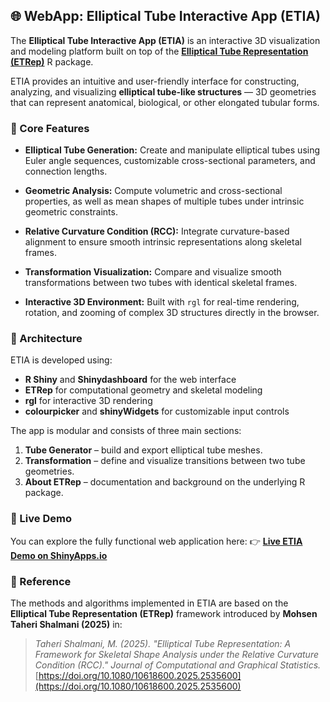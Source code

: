 ## 🌐 WebApp: Elliptical Tube Interactive App (ETIA)

The **Elliptical Tube Interactive App (ETIA)** is an interactive 3D visualization and modeling platform built on top of the **[Elliptical Tube Representation (ETRep)](https://cran.r-project.org/web/packages/ETRep/index.html)** R package.

ETIA provides an intuitive and user-friendly interface for constructing, analyzing, and visualizing **elliptical tube-like structures** — 3D geometries that can represent anatomical, biological, or other elongated tubular forms.

### 🧠 Core Features

* **Elliptical Tube Generation:**
  Create and manipulate elliptical tubes using Euler angle sequences, customizable cross-sectional parameters, and connection lengths.

* **Geometric Analysis:**
  Compute volumetric and cross-sectional properties, as well as mean shapes of multiple tubes under intrinsic geometric constraints.

* **Relative Curvature Condition (RCC):**
  Integrate curvature-based alignment to ensure smooth intrinsic representations along skeletal frames.

* **Transformation Visualization:**
  Compare and visualize smooth transformations between two tubes with identical skeletal frames.

* **Interactive 3D Environment:**
  Built with `rgl` for real-time rendering, rotation, and zooming of complex 3D structures directly in the browser.

### 🧩 Architecture

ETIA is developed using:

* **R Shiny** and **Shinydashboard** for the web interface
* **ETRep** for computational geometry and skeletal modeling
* **rgl** for interactive 3D rendering
* **colourpicker** and **shinyWidgets** for customizable input controls

The app is modular and consists of three main sections:

1. **Tube Generator** – build and export elliptical tube meshes.
2. **Transformation** – define and visualize transitions between two tube geometries.
3. **About ETRep** – documentation and background on the underlying R package.

### 🚀 Live Demo

You can explore the fully functional web application here:
👉 **[Live ETIA Demo on ShinyApps.io](https://cucsym-mohsen-taheri.shinyapps.io/etrep_shinyapp/)**

### 📘 Reference

The methods and algorithms implemented in ETIA are based on the **Elliptical Tube Representation (ETRep)** framework introduced by
**Mohsen Taheri Shalmani (2025)** in:

> *Taheri Shalmani, M. (2025). "Elliptical Tube Representation: A Framework for Skeletal Shape Analysis under the Relative Curvature Condition (RCC)." Journal of Computational and Graphical Statistics.*
> [https://doi.org/10.1080/10618600.2025.2535600](https://doi.org/10.1080/10618600.2025.2535600)